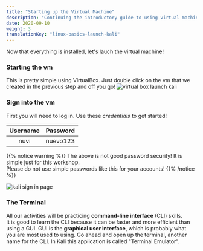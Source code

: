 ```yaml
---
title: "Starting up the Virtual Machine"
description: "Continuing the introductory guide to using virtual machines."
date: 2020-09-10
weight: 3
translationKey: "linux-basics-launch-kali"
---
```


Now that everything is installed, let's lauch the virtual machine!

### Starting the vm
This is pretty simple using VirtualBox. Just double click on the vm that we created in the previous step and off you go!
![virtual box launch kali](../images/kali-launch.JPG?classes=border,shadow)

### Sign into the vm
First you will need to log in. Use these *credentials* to get started!

| Username | Password |
| :---: | :---: |
| nuvi | nuevo123 |

{{% notice warning %}}
The above is not good password security! It is simple just for this workshop.  
Please do not use simple passwords like this for your accounts!
{{% /notice %}}

![kali sign in page](../images/kali-sign-in.JPG?classes=border,shadow)

### The Terminal
All our activities will be practicing **command-line interface** (CLI) skills.  
It is good to learn the CLI because it can be faster and more efficient than using a GUI.
GUI is the **graphical user interface**, which is probably what you are most used to using.
Go ahead and open up the terminal, another name for the CLI.
In Kali this application is called "Terminal Emulator".